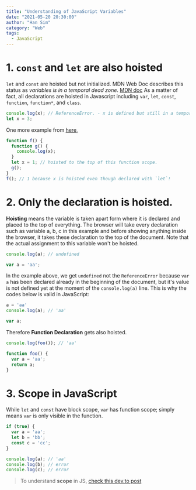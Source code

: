 ```yaml
---
title: "Understanding of JavaScript Variables"
date: "2021-05-20 20:30:00"
author: "Han Sim"
category: "Web"
tags:
  - JavaScript
---
```


# 1. `const` and `let` are also hoisted

`let` and `const` are hoisted but not initialized. MDN Web Doc describes this status as _variables is in a temporal dead zone_. [MDN doc](https://developer.mozilla.org/en-US/docs/Web/JavaScript/Guide/Grammar_and_Types#variable_hoisting) As a matter of fact, all declarations are hoisted in Javascript including `var`, `let`, `const`, `function`, `function*`, and `class`.

```JavaScript
console.log(x); // ReferenceError. - x is defined but still in a temporal dead zone.
let x = 3;
```

One more example from [here](https://stackoverflow.com/questions/500431/what-is-the-scope-of-variables-in-javascript),

```JavaScript
function f() {
  function g() {
    console.log(x);
  }
  let x = 1; // hoisted to the top of this function scope.
  g();
}
f(); // 1 because x is hoisted even though declared with `let`!
```

# 2. Only the declaration is hoisted.

**Hoisting** means the variable is taken apart form where it is declared and placed to the top of everything. The browser will take every declaration such as variable a, b, c in this example and before showing anything inside the browser, it takes these declaration to the top of the document. Note that the actual assignment to this variable won't be hoisted.

```JavaScript
console.log(a); // undefined

var a = 'aa';
```

In the example above, we get `undefined` not the `ReferenceError` because `var a` has been declared already in the beginning of the document, but it's value is not defined yet at the moment of the `console.log(a)` line. This is why the codes below is valid in JavaScript:

```JavaScript
a = 'aa'
console.log(a); // 'aa'

var a;
```

Therefore **Function Declaration** gets also hoisted.

```JavaScript
console.log(foo()); // 'aa'

function foo() {
  var a = 'aa';
  return a;
}
```

# 3. Scope in JavaScript

While `let` and `const` have block scope, `var` has function scope; simply means `var` is only visible in the function.

```JavaScript
if (true) {
  var a = 'aa';
  let b = 'bb';
  const c = 'cc';
}

console.log(a); // 'aa'
console.log(b); // error
console.log(c); // error
```

> To understand **scope** in JS, [check this dev.to post](https://dev.to/sandy8111112004/javascript-introduction-to-scope-function-scope-block-scope-d11)
